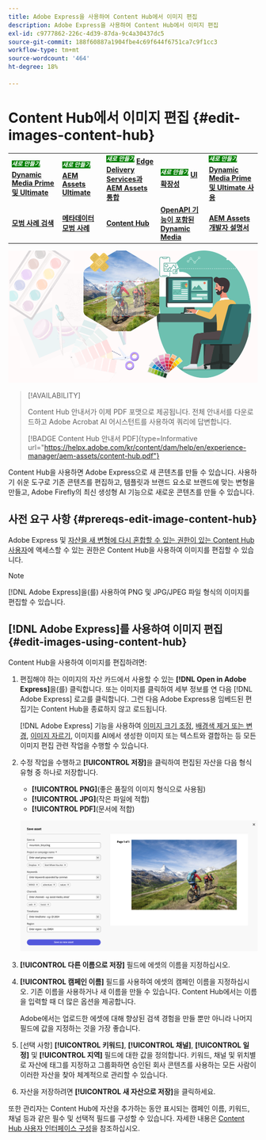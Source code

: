 ```yaml
---
title: Adobe Express을 사용하여 Content Hub에서 이미지 편집
description: Adobe Express을 사용하여 Content Hub에서 이미지 편집
exl-id: c9777862-226c-4d39-87da-9c4a30437dc5
source-git-commit: 188f60887a1904fbe4c69f644f6751ca7c9f1cc3
workflow-type: tm+mt
source-wordcount: '464'
ht-degree: 18%

---
```


# Content Hub에서 이미지 편집 {#edit-images-content-hub}

<table>
    <tr>
        <td>
            <sup style= "background-color:#008000; color:#FFFFFF; font-weight:bold"><i>새로 만들기</i></sup> <a href="/help/assets/dynamic-media/dm-prime-ultimate.md"><b>Dynamic Media Prime 및 Ultimate</b></a>
        </td>
        <td>
            <sup style= "background-color:#008000; color:#FFFFFF; font-weight:bold"><i>새로 만들기</i></sup> <a href="/help/assets/assets-ultimate-overview.md"><b>AEM Assets Ultimate</b></a>
        </td>
        <td>
            <sup style= "background-color:#008000; color:#FFFFFF; font-weight:bold"><i>새로 만들기</i></sup> <a href="/help/assets/integrate-aem-assets-edge-delivery-services.md"><b>Edge Delivery Services과 AEM Assets 통합</b></a>
        </td>
        <td>
            <sup style= "background-color:#008000; color:#FFFFFF; font-weight:bold"><i>새로 만들기</i></sup> <a href="/help/assets/aem-assets-view-ui-extensibility.md"><b>UI 확장성</b></a>
        </td>
          <td>
            <sup style= "background-color:#008000; color:#FFFFFF; font-weight:bold"><i>새로 만들기</i></sup> <a href="/help/assets/dynamic-media/enable-dynamic-media-prime-and-ultimate.md"><b>Dynamic Media Prime 및 Ultimate 사용</b></a>
        </td>
    </tr>
    <tr>
        <td>
            <a href="/help/assets/search-best-practices.md"><b>모범 사례 검색</b></a>
        </td>
        <td>
            <a href="/help/assets/metadata-best-practices.md"><b>메타데이터 모범 사례</b></a>
        </td>
        <td>
            <a href="/help/assets/product-overview.md"><b>Content Hub</b></a>
        </td>
        <td>
            <a href="/help/assets/dynamic-media-open-apis-overview.md"><b>OpenAPI 기능이 포함된 Dynamic Media</b></a>
        </td>
        <td>
            <a href="https://developer.adobe.com/experience-cloud/experience-manager-apis/"><b>AEM Assets 개발자 설명서</b></a>
        </td>
    </tr>
</table>

![Adobe Express을 사용하여 Content Hub에서 이미지 편집](assets/edit-images-content-hub.png)

>[!AVAILABILITY]
>
>Content Hub 안내서가 이제 PDF 포맷으로 제공됩니다. 전체 안내서를 다운로드하고 Adobe Acrobat AI 어시스턴트를 사용하여 쿼리에 답변합니다.
>
>[!BADGE Content Hub 안내서 PDF]{type=Informative url="https://helpx.adobe.com/kr/content/dam/help/en/experience-manager/aem-assets/content-hub.pdf"}

Content Hub을 사용하면 Adobe Express으로 새 콘텐츠를 만들 수 있습니다. 사용하기 쉬운 도구로 기존 콘텐츠를 편집하고, 템플릿과 브랜드 요소로 브랜드에 맞는 변형을 만들고, Adobe Firefly의 최신 생성형 AI 기능으로 새로운 콘텐츠를 만들 수 있습니다.

## 사전 요구 사항 {#prereqs-edit-image-content-hub}

Adobe Express 및 [자산을 새 변형에 다시 혼합할 수 있는 권한이 있는 Content Hub 사용자](/help/assets/deploy-content-hub.md#onboard-content-hub-users-remix-assets)에 액세스할 수 있는 권한은 Content Hub을 사용하여 이미지를 편집할 수 있습니다.

>[!NOTE]
>
>[!DNL Adobe Express]을(를) 사용하여 PNG 및 JPG/JPEG 파일 형식의 이미지를 편집할 수 있습니다.

## [!DNL Adobe Express]를 사용하여 이미지 편집 {#edit-images-using-content-hub}

Content Hub을 사용하여 이미지를 편집하려면:

1. 편집해야 하는 이미지의 자산 카드에서 사용할 수 있는 **[!DNL Open in Adobe Express]**&#x200B;을(를) 클릭합니다. 또는 이미지를 클릭하여 세부 정보를 연 다음 [!DNL Adobe Express] 로고를 클릭합니다. 그런 다음 Adobe Express용 임베드된 편집기는 Content Hub을 종료하지 않고 로드됩니다.

   [!DNL Adobe Express] 기능을 사용하여 [이미지 크기 조정](https://helpx.adobe.com/kr/express/using/resize-image.html), [배경색 제거 또는 변경](https://helpx.adobe.com/kr/express/using/remove-background.html), [이미지 자르기](https://helpx.adobe.com/kr/express/using/crop-image.html), 이미지를 AI에서 생성한 이미지 또는 텍스트와 결합하는 등 모든 이미지 편집 관련 작업을 수행할 수 있습니다.

1. 수정 작업을 수행하고 **[!UICONTROL 저장]**&#x200B;을 클릭하여 편집된 자산을 다음 형식 유형 중 하나로 저장합니다.

   * **[!UICONTROL PNG]**(좋은 품질의 이미지 형식으로 사용됨)
   * **[!UICONTROL JPG]**(작은 파일에 적합)
   * **[!UICONTROL PDF]**(문서에 적합)

   ![Adobe Express로 이미지 저장](assets/adobe-express-save-as.png)

1. **[!UICONTROL 다른 이름으로 저장]** 필드에 에셋의 이름을 지정하십시오.

1. **[!UICONTROL 캠페인 이름]** 필드를 사용하여 에셋의 캠페인 이름을 지정하십시오. 기존 이름을 사용하거나 새 이름을 만들 수 있습니다. Content Hub에서는 이름을 입력할 때 더 많은 옵션을 제공합니다. <!--You can define multiple Campaign names for your upload. While you are typing a name, either click anywhere else within the dialog box or press the `,` (Comma) key to register the name.-->

   Adobe에서는 업로드한 에셋에 대해 향상된 검색 경험을 만들 뿐만 아니라 나머지 필드에 값을 지정하는 것을 가장 좋습니다.

1. [선택 사항] **[!UICONTROL 키워드]**, **[!UICONTROL 채널]**, **[!UICONTROL 일정]** 및 **[!UICONTROL 지역]** 필드에 대한 값을 정의합니다. 키워드, 채널 및 위치별로 자산에 태그를 지정하고 그룹화하면 승인된 회사 콘텐츠를 사용하는 모든 사람이 이러한 자산을 찾아 체계적으로 관리할 수 있습니다.

1. 자산을 저장하려면 **[!UICONTROL 새 자산으로 저장]**&#x200B;을 클릭하세요.

또한 관리자는 Content Hub에 자산을 추가하는 동안 표시되는 캠페인 이름, 키워드, 채널 등과 같은 필수 및 선택적 필드를 구성할 수 있습니다. 자세한 내용은 [Content Hub 사용자 인터페이스 구성](configure-content-hub-ui-options.md#configure-upload-options-content-hub)을 참조하십시오.
